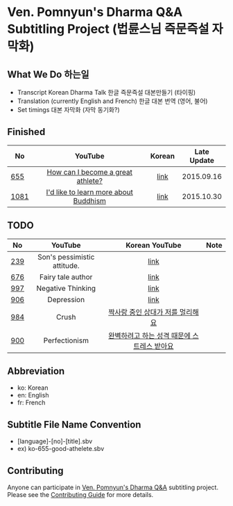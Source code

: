 # Ven. Pomnyun's Dharma Q&amp;A Subtitling Project (법륜스님 즉문즉설 자막화)

## What We Do 하는일
* Transcript Korean Dharma Talk  한글 즉문즉설 대본만들기 (타이핑)
* Translation (currently English and French) 한글 대본 번역 (영어, 불어)
* Set timings 대본 자막화 (자막 동기화?)


## Finished

| No   | YouTube | Korean | Late Update |
| ---- |:-------:|:------:|:----:|
| [655](655) | [How can I become a great athlete?](https://www.youtube.com/watch?v=4GjfwfJxv9Q) | [link](https://www.youtube.com/watch?v=iVSjK141nao) | 2015.09.16 |
| [1081](1081) | [I'd like to learn more about Buddhism](https://www.youtube.com/watch?v=0owIgSNjhCU) | [link](https://www.youtube.com/watch?v=afD0MeWHHZs) | 2015.10.30 |


## TODO

| No   | YouTube | Korean YouTube | Note |
| ---- |:-------:|:------:|:----:|
| [239](239) | Son's pessimistic attitude. | [link](https://www.youtube.com/watch?v=CskTJVmwVy4) |  |
| [676](676) | Fairy tale author | [link](https://www.youtube.com/watch?v=EdbtYBtNHRA) |  |
| [997](997) | Negative Thinking | [link](https://www.youtube.com/watch?v=jdKgA928x08) |  |
| [906](906) | Depression | [link](https://www.youtube.com/watch?v=hZolBTemeGY) | |
| [984](984) | Crush | [짝사랑 중인 상대가 저를 멀리해요](https://www.youtube.com/watch?v=q1BMwtjyQmU) | |
| [900](900) | Perfectionism | [완벽하려고 하는 성격 때문에 스트레스 받아요](https://www.youtube.com/watch?v=WXLF1qBHiWg) | |

## Abbreviation
* ko: Korean
* en: English
* fr: French

## Subtitle File Name Convention
* [language]-[no]-[title].sbv
* ex) ko-655-good-athelete.sbv



## Contributing
Anyone can participate in [Ven. Pomnyun's Dharma Q&A](https://www.youtube.com/playlist?list=PLZKHecEKSBgZZ_draQ8jwyqehn26yG2lM) subtitling project. Please see the [Contributing Guide](CONTRIBUTING.md) for more details.
